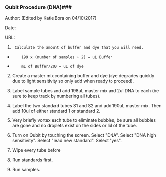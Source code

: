 ### Qubit Procedure (DNA)###

Author: (Edited by Katie Bora on 04/10/2017)

Date:

URL:



1.      Calculate the amount of buffer and dye that you will need.

-         199 x (number of samples + 2) = uL Buffer
-         mL of Buffer/200 = uL of dye

2. Create a master mix containing buffer and dye (dye degrades quickly due to light sensitivity so only add when ready to proceed).

3. Label sample tubes and add 198uL master mix and 2ul DNA to each (be sure to keep track by numbering all tubes). 

4.  Label the two standard tubes S1 and S2 and add 190uL master mix. Then add 10ul of either standard 1 or standard 2. 

5. Very briefly vortex each tube to eliminate bubbles, be sure all bubbles are gone and no droplets exist on the sides or lid of the tube.

6. Turn on Qubit by touching the screen. Select "DNA". Select "DNA high sensitivity". Select "read new standard". Select "yes".

7. Wipe every tube before 

8. Run standards first.

9. Run samples.

    

 